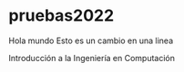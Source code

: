 # pruebas2022

Hola mundo Esto es un cambio en una linea

Introducción a la Ingeniería en Computación
